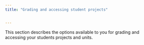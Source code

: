 ```yaml
---
title: "Grading and accessing student projects"


---
```


This section describes the options available to you for grading and accessing your students projects and units.